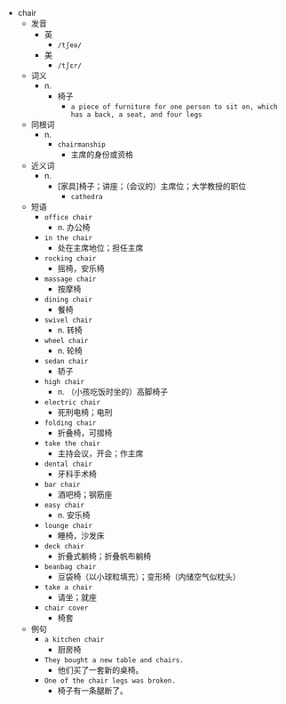 - chair
  - 发音
    - 英
      - `/tʃeə/`
    - 美
      - `/tʃɛr/`
  - 词义
    - n.
      - 椅子
        - `a piece of furniture for one person to sit on, which has a back, a seat, and four legs`
  - 同根词
    - n.
      - `chairmanship`
        - 主席的身份或资格
  - 近义词
    - n.
      - [家具]椅子；讲座；（会议的）主席位；大学教授的职位
        - `cathedra`
  - 短语
    - `office chair`
      - n. 办公椅 
    - `in the chair`
      - 处在主席地位；担任主席 
    - `rocking chair`
      - 摇椅，安乐椅 
    - `massage chair`
      - 按摩椅 
    - `dining chair`
      - 餐椅 
    - `swivel chair`
      - n. 转椅 
    - `wheel chair`
      - n. 轮椅 
    - `sedan chair`
      - 轿子 
    - `high chair`
      - n. （小孩吃饭时坐的）高脚椅子 
    - `electric chair`
      - 死刑电椅；电刑 
    - `folding chair`
      - 折叠椅，可摺椅 
    - `take the chair`
      - 主持会议，开会；作主席 
    - `dental chair`
      - 牙科手术椅 
    - `bar chair`
      - 酒吧椅；钢筋座 
    - `easy chair`
      - n. 安乐椅 
    - `lounge chair`
      - 睡椅，沙发床 
    - `deck chair`
      - 折叠式躺椅；折叠帆布躺椅 
    - `beanbag chair`
      - 豆袋椅（以小球粒填充）；变形椅（内储空气似枕头） 
    - `take a chair`
      - 请坐；就座 
    - `chair cover`
      - 椅套 
  - 例句
    - `a kitchen chair`
      - 厨房椅
    - `They bought a new table and chairs.`
      - 他们买了一套新的桌椅。
    - `One of the chair legs was broken.`
      - 椅子有一条腿断了。

